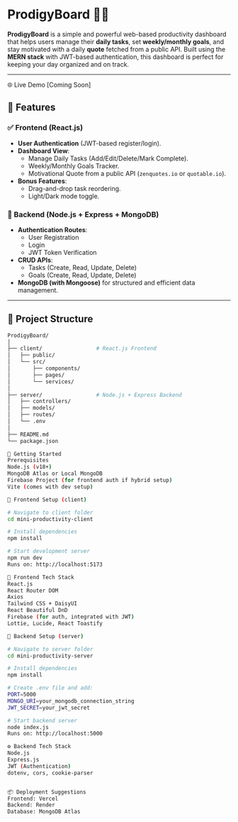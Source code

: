 # ProdigyBoard 🧠✨

**ProdigyBoard** is a simple and powerful web-based productivity dashboard that helps users manage their **daily tasks**, set **weekly/monthly goals**, and stay motivated with a daily **quote** fetched from a public API. Built using the **MERN stack** with JWT-based authentication, this dashboard is perfect for keeping your day organized and on track.

---
🌐 Live Demo
[Coming Soon] 

## 🌟 Features

### ✅ Frontend (React.js)
- **User Authentication** (JWT-based register/login).
- **Dashboard View**:
  - Manage Daily Tasks (Add/Edit/Delete/Mark Complete).
  - Weekly/Monthly Goals Tracker.
  - Motivational Quote from a public API (`zenquotes.io` or `quotable.io`).
- **Bonus Features**:
  - Drag-and-drop task reordering.
  - Light/Dark mode toggle.

### 🔧 Backend (Node.js + Express + MongoDB)
- **Authentication Routes**:
  - User Registration
  - Login
  - JWT Token Verification
- **CRUD APIs**:
  - Tasks (Create, Read, Update, Delete)
  - Goals (Create, Read, Update, Delete)
- **MongoDB (with Mongoose)** for structured and efficient data management.

---

## 📁 Project Structure

```bash
ProdigyBoard/
│
├── client/                 # React.js Frontend
│   ├── public/
│   └── src/
│       ├── components/
│       ├── pages/
│       └── services/
│
├── server/                 # Node.js + Express Backend
│   ├── controllers/
│   ├── models/
│   ├── routes/
│   └── .env
│
├── README.md
└── package.json

🚀 Getting Started
Prerequisites
Node.js (v18+)
MongoDB Atlas or Local MongoDB
Firebase Project (for frontend auth if hybrid setup)
Vite (comes with dev setup)

🧩 Frontend Setup (client)

# Navigate to client folder
cd mini-productivity-client

# Install dependencies
npm install

# Start development server
npm run dev
Runs on: http://localhost:5173

🔗 Frontend Tech Stack
React.js
React Router DOM
Axios
Tailwind CSS + DaisyUI
React Beautiful DnD
Firebase (for auth, integrated with JWT)
Lottie, Lucide, React Toastify

🔐 Backend Setup (server)

# Navigate to server folder
cd mini-productivity-server

# Install dependencies
npm install

# Create .env file and add:
PORT=5000
MONGO_URI=your_mongodb_connection_string
JWT_SECRET=your_jwt_secret

# Start backend server
node index.js
Runs on: http://localhost:5000

⚙ Backend Tech Stack
Node.js
Express.js
JWT (Authentication)
dotenv, cors, cookie-parser


📦 Deployment Suggestions
Frontend: Vercel 
Backend: Render 
Database: MongoDB Atlas




